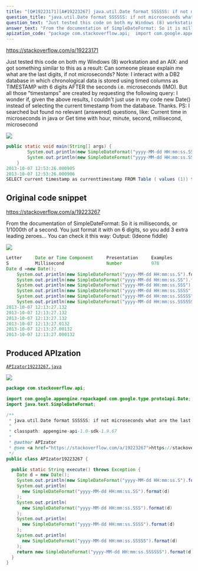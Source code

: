 ```yaml
---
title: "[Q#19223171][A#19223267] java.util.Date format SSSSSS: if not microseconds what are the last 3 digits?"
question_title: "java.util.Date format SSSSSS: if not microseconds what are the last 3 digits?"
question_text: "Just tested this code on both my Windows (8) workstation and an AIX: and got something similar to this as a result: Can someone please explain me what are the last digits, if not microseconds? Note: I interact with a DB2 database in which chronological data is stored using timed columns as TIMESTAMP with 6 digits AFTER the seconds i.e. microseconds (IMO). But all those \"timestamps\" are created by requesting the following query: I wonder if, given the above results, I couldn't just use in my code new Date() instead of selecting the current timestamp from the database. Thanks. PS: I searched but found no relevant (answered) questions, like: Current time in microseconds in java or Get time with hour, minute, second, millisecond, microsecond"
answer_text: "From the documentation of SimpleDateFormat: So it is milliseconds, or 1/1000th of a second. You just format it with on 6 digits, so you add 3 extra leading zeroes... You can check it this way: Output: (Ideone fiddle)"
apization_code: "package com.stackoverflow.api;  import com.google.appengine.repackaged.com.google.type.proto1api.Date; import java.text.SimpleDateFormat;  /**  * java.util.Date format SSSSSS: if not microseconds what are the last 3 digits?  *  * classpath: appengine-api-1.0-sdk-1.9.67  *  * @author APIzator  * @see <a href=\"https://stackoverflow.com/a/19223267\">https://stackoverflow.com/a/19223267</a>  */ public class APIzator19223267 {    public static String execute() throws Exception {     Date d = new Date();     System.out.println(new SimpleDateFormat(\"yyyy-MM-dd HH:mm:ss.S\").format(d));     System.out.println(       new SimpleDateFormat(\"yyyy-MM-dd HH:mm:ss.SS\").format(d)     );     System.out.println(       new SimpleDateFormat(\"yyyy-MM-dd HH:mm:ss.SSS\").format(d)     );     System.out.println(       new SimpleDateFormat(\"yyyy-MM-dd HH:mm:ss.SSSS\").format(d)     );     System.out.println(       new SimpleDateFormat(\"yyyy-MM-dd HH:mm:ss.SSSSS\").format(d)     );     return new SimpleDateFormat(\"yyyy-MM-dd HH:mm:ss.SSSSSS\").format(d);   } }"
---
```


https://stackoverflow.com/q/19223171

Just tested this code on both my Windows (8) workstation and an AIX:
and got something similar to this as a result:
Can someone please explain me what are the last digits, if not microseconds?
Note: I interact with a DB2 database in which chronological data is stored using timed columns as TIMESTAMP with 6 digits AFTER the seconds i.e. microseconds (IMO).
But all those &quot;timestamps&quot; are created by requesting the following query:
I wonder if, given the above results, I couldn&#x27;t just use in my code new Date() instead of selecting the current timestamp from the database.
Thanks.
PS: I searched but found no relevant (answered) questions, like:
Current time in microseconds in java
or
Get time with hour, minute, second, millisecond, microsecond


<div class="code-logo"><img src="/stackoverflow.png" /></div>

```java
public static void main(String[] args) {
        System.out.println(new SimpleDateFormat("yyyy-MM-dd HH:mm:ss.SSSSSS").format(new Date()));
        System.out.println(new SimpleDateFormat("yyyy-MM-dd HH:mm:ss.SSSSSS").format(new Date()));
    }
2013-10-07 12:53:26.000905
2013-10-07 12:53:26.000906
SELECT current timestamp as currenttimestamp FROM Table ( values (1)) temp
```


## Original code snippet

https://stackoverflow.com/a/19223267

From the documentation of SimpleDateFormat:
So it is milliseconds, or 1/1000th of a second. You just format it with on 6 digits, so you add 3 extra leading zeroes...
You can check it this way:
Output:
(Ideone fiddle)

<div class="code-logo"><img src="/stackoverflow.png" /></div>

```java
Letter     Date or Time Component     Presentation     Examples  
S          Millisecond                Number           978
Date d =new Date();
    System.out.println(new SimpleDateFormat("yyyy-MM-dd HH:mm:ss.S").format(d));
    System.out.println(new SimpleDateFormat("yyyy-MM-dd HH:mm:ss.SS").format(d));
    System.out.println(new SimpleDateFormat("yyyy-MM-dd HH:mm:ss.SSS").format(d));
    System.out.println(new SimpleDateFormat("yyyy-MM-dd HH:mm:ss.SSSS").format(d));
    System.out.println(new SimpleDateFormat("yyyy-MM-dd HH:mm:ss.SSSSS").format(d));
    System.out.println(new SimpleDateFormat("yyyy-MM-dd HH:mm:ss.SSSSSS").format(d));
2013-10-07 12:13:27.132
2013-10-07 12:13:27.132
2013-10-07 12:13:27.132
2013-10-07 12:13:27.0132
2013-10-07 12:13:27.00132
2013-10-07 12:13:27.000132
```

## Produced APIzation

[`APIzator19223267.java`](https://github.com/blind-papers/apization-temp-data/raw/main/search/APIzator19223267.java)

<div class="code-logo"><img src="/apizator.png" /></div>

```java
package com.stackoverflow.api;

import com.google.appengine.repackaged.com.google.type.proto1api.Date;
import java.text.SimpleDateFormat;

/**
 * java.util.Date format SSSSSS: if not microseconds what are the last 3 digits?
 *
 * classpath: appengine-api-1.0-sdk-1.9.67
 *
 * @author APIzator
 * @see <a href="https://stackoverflow.com/a/19223267">https://stackoverflow.com/a/19223267</a>
 */
public class APIzator19223267 {

  public static String execute() throws Exception {
    Date d = new Date();
    System.out.println(new SimpleDateFormat("yyyy-MM-dd HH:mm:ss.S").format(d));
    System.out.println(
      new SimpleDateFormat("yyyy-MM-dd HH:mm:ss.SS").format(d)
    );
    System.out.println(
      new SimpleDateFormat("yyyy-MM-dd HH:mm:ss.SSS").format(d)
    );
    System.out.println(
      new SimpleDateFormat("yyyy-MM-dd HH:mm:ss.SSSS").format(d)
    );
    System.out.println(
      new SimpleDateFormat("yyyy-MM-dd HH:mm:ss.SSSSS").format(d)
    );
    return new SimpleDateFormat("yyyy-MM-dd HH:mm:ss.SSSSSS").format(d);
  }
}

```